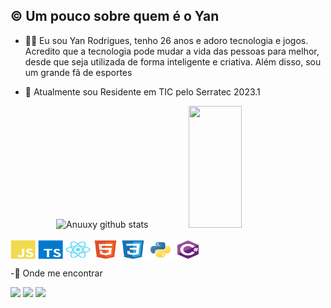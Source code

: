 ## ©️ Um pouco sobre quem é o Yan


- 👨‍💻 Eu sou Yan Rodrigues, tenho 26 anos e adoro tecnologia e jogos. Acredito que a tecnologia pode mudar a vida das pessoas para melhor, desde que seja utilizada de forma inteligente e criativa. Além disso, sou um grande fã de esportes

- 📖 Atualmente sou Residente em TIC pelo Serratec 2023.1

<div align="center">  
  <img width="49%" height="195px" src="https://github-readme-stats.vercel.app/api?username=Anuuxy&show_icons=true&count_private=true&hide_border=true&title_color=7B68EE&icon_color=7B68EE&text_color=D3D3D3&bg_color=0d1117" alt="Anuuxy github stats" /> 
  <img width="41%" height="195px" src="https://github-readme-stats.vercel.app/api/top-langs/?username=Anuuxy&layout=compact&hide_border=true&title_color=7B68EE&text_color=D3D3D3&bg_color=0d1117" />
</div>



<div style="display: inline_block"><br>
  <img align="center" alt="Yan-Js" height="30" width="40" src="https://raw.githubusercontent.com/devicons/devicon/master/icons/javascript/javascript-plain.svg">
  <img align="center" alt="Yan-Ts" height="30" width="40" src="https://raw.githubusercontent.com/devicons/devicon/master/icons/typescript/typescript-plain.svg">
  <img align="center" alt="Yan-React" height="30" width="40" src="https://raw.githubusercontent.com/devicons/devicon/master/icons/react/react-original.svg">
  <img align="center" alt="Yan-HTML" height="30" width="40" src="https://raw.githubusercontent.com/devicons/devicon/master/icons/html5/html5-original.svg">
  <img align="center" alt="Yan-CSS" height="30" width="40" src="https://raw.githubusercontent.com/devicons/devicon/master/icons/css3/css3-original.svg">
  <img align="center" alt="Yan-Python" height="30" width="40" src="https://raw.githubusercontent.com/devicons/devicon/master/icons/python/python-original.svg">
  <img align="center" alt="Yan-Csharp" height="30" width="40" src="https://raw.githubusercontent.com/devicons/devicon/master/icons/csharp/csharp-original.svg">
  
-🔎 Onde me encontrar
<div> 
  <a href="https://instagram.com/yan.rodrigues1" target="_blank"><img src="https://img.shields.io/badge/-Instagram-%23E4405F?style=for-the-badge&logo=instagram&logoColor=white" target="_blank"></a>
 	  <a href = "mailto:yanrodriguesfm@gmail.com"><img src="https://img.shields.io/badge/-Gmail-%23333?style=for-the-badge&logo=gmail&logoColor=white" target="_blank"></a>
  <a href="https://www.linkedin.com/in/yan-rodrigues-775b7b270" target="_blank"><img src="https://img.shields.io/badge/-LinkedIn-%230077B5?style=for-the-badge&logo=linkedin&logoColor=white" target="_blank"></a> 
  
</div>


